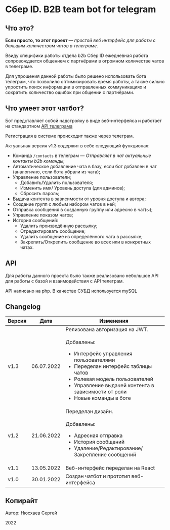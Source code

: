 # Сбер ID. B2B team bot for telegram

## Что это?

**Если просто, то этот проект —** _простой веб интерфейс для работы с большим количеством чатов в телеграме._

Ввиду специфики работы отдела b2b Сбер ID ежедневная работа сопровождается общением с партнёрами в огромном количестве чатов в телеграме.

Для упрощения данной работы было решено использовать бота телеграм, что позволило оптимизировать время работы, а также сильно упростить поиск информации в отправленных коммуникациях и сократить количество ошибок при общении с партнёрами.

## Что умеет этот чатбот?

Бот представляет собой надстройку в виде веб-интерфейса и работает на стандартном [API телеграма](https://core.telegram.org/bots/api) 

Регистрация в системе происходит также через телеграм.

Актуальная версия v1.3 содержит в себе следующий функционал:
- Команда `/contacts` в телеграм — _Отправляет в чат актуальные контакты b2b команды_;
- Автоматическое добавление чата в базу, если бот добавлен в чат (аналогично, если бота убрали из чата);
- Управление пользователи;
  - Добавить/Удалить пользователя;
  - Изменить имя/ Уровень доступа (для админов);
  - Сбросить пароль;
- Выдача контента в зависимости от уровня доступа и автора;
- Создание групп с любым набором чатов в ней;
- Отправка сообщения в созданную группу или адресно в чат(ы);
- Управление показом чатов;
- История сообщений:
  - Удалить произведённую рассылку;
  - Отредактировать сообщение;
  - Удалить сообщение из определённого чата в рассылке;
  - Закрепить/Открепить сообщение во всех или в конкретных чатах.

## API

Для работы данного проекта было также реализовано небольшое API для работы с базой и взаимодействия с API телеграм.

API написано на php. В качестве СУБД используется mySQL

## Changelog

| Версия | Дата       | Изменения                                                                                                                                                                                                                                                                     |
|--------|------------|-------------------------------------------------------------------------------------------------------------------------------------------------------------------------------------------------------------------------------------------------------------------------------|
| v1.3   | 06.07.2022 | Релизована авторизация на JWT. <br><br>Добавлены: <ul><li>Интерфейс управления пользователями</li><li>Переделан интерфейс таблицы чатов</li><li>Ролевая модель пользователей</li><li>Управление выдачей контента в зависимости от роли</li><li>Новые команды в боте</li></ul> |
| v1.2   | 21.06.2022 | Переделан дизайн. <br><br>Добавлены: <ul><li>Адресная отправка</li><li>История сообщений</li><li>Удаление/Редактирование/Закрепление сообщений</li></ul>                                                                                                                      |
| v1.1   | 13.05.2022 | Веб-интерфейс переделан на React                                                                                                                                                                                                                                              |
| v1.0   | 30.01.2022 | Создан чатбот и прототип веб-интерфейса                                                                                                                                                                                                                                       |

## Копирайт

Автор: Нюсхаев Сергей

2022